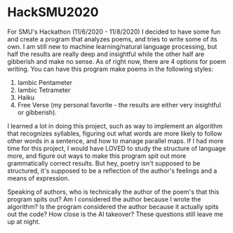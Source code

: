 # HackSMU2020
For SMU's Hackathon (11/6/2020 - 11/8/2020) I decided to have some fun and create a program that analyzes poems, and tries to write some of its own. I am still new to machine learning/natural language processing, but half the results are really deep and insightful while the other half are gibberish and make no sense. As of right now, there are 4 options for poem writing. You can have this program make poems in the following styles:

1. Iambic Pentameter
2. Iambic Tetrameter
3. Haiku
4. Free Verse (my personal favorite - the results are either very insightful or gibberish).

I learned a lot in doing this project, such as way to implement an algorithm that recognizes syllables, figuring out what words are more likely to follow other words in a sentence, and how to manage parallel maps. If I had more time for this project, I would have LOVED to study the structure of language more, and figure out ways to make this program spit out more grammatically correct results. But hey, poetry isn't supposed to be structured, it's supposed to be a reflection of the author's feelings and a means of expression.

Speaking of authors, who is technically the author of the poem's that this program spits out? Am I considered the author because I wrote the algorithm? Is the program considered the author because it actually spits out the code? How close is the AI takeover? These questions still leave me up at night.
